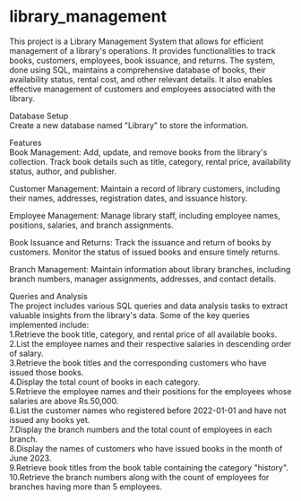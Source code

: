 # library_management
This project is a Library Management System that allows for efficient management of a library's operations. It provides functionalities to track books, customers, employees, book issuance, and returns. The system, done using SQL, maintains a comprehensive database of books, their availability status, rental cost, and other relevant details. It also enables effective management of customers and employees associated with the library.
<br>

Database Setup
<br>
Create a new database named "Library" to store the information.
<br>

Features
<br>
Book Management: Add, update, and remove books from the library's collection. Track book details such as title, category, rental price, availability status, author, and publisher.
<br>

Customer Management: Maintain a record of library customers, including their names, addresses, registration dates, and issuance history.
<br>

Employee Management: Manage library staff, including employee names, positions, salaries, and branch assignments.
<br>

Book Issuance and Returns: Track the issuance and return of books by customers. Monitor the status of issued books and ensure timely returns.
<br>

Branch Management: Maintain information about library branches, including branch numbers, manager assignments, addresses, and contact details.
<br>


Queries and Analysis
<br>
The project includes various SQL queries and data analysis tasks to extract valuable insights from the library's data. Some of the key queries implemented include:
<br>
1.Retrieve the book title, category, and rental price of all available books.
<br>
2.List the employee names and their respective salaries in descending order of salary.
<br>
3.Retrieve the book titles and the corresponding customers who have issued those books.
<br>
4.Display the total count of books in each category.
<br>
5.Retrieve the employee names and their positions for the employees whose salaries are above Rs.50,000.
<br>
6.List the customer names who registered before 2022-01-01 and have not issued any books yet.
<br>
7.Display the branch numbers and the total count of employees in each branch.
<br>
8.Display the names of customers who have issued books in the month of June 2023.
<br>
9.Retrieve book titles from the book table containing the category "history".
<br>
10.Retrieve the branch numbers along with the count of employees for branches having more than 5 employees.
